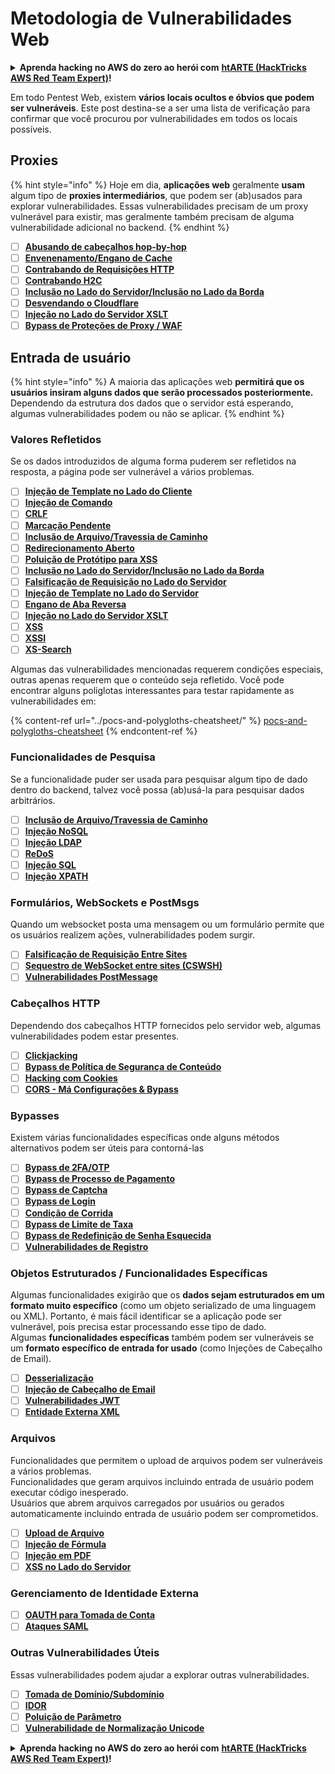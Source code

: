 # Metodologia de Vulnerabilidades Web

<details>

<summary><strong>Aprenda hacking no AWS do zero ao herói com</strong> <a href="https://training.hacktricks.xyz/courses/arte"><strong>htARTE (HackTricks AWS Red Team Expert)</strong></a><strong>!</strong></summary>

Outras formas de apoiar o HackTricks:

* Se você quer ver sua **empresa anunciada no HackTricks** ou **baixar o HackTricks em PDF**, confira os [**PLANOS DE ASSINATURA**](https://github.com/sponsors/carlospolop)!
* Adquira o [**merchandising oficial do PEASS & HackTricks**](https://peass.creator-spring.com)
* Descubra [**A Família PEASS**](https://opensea.io/collection/the-peass-family), nossa coleção de [**NFTs exclusivos**](https://opensea.io/collection/the-peass-family)
* **Junte-se ao grupo do** 💬 [**Discord**](https://discord.gg/hRep4RUj7f) ou ao [**grupo do telegram**](https://t.me/peass) ou **siga-me** no **Twitter** 🐦 [**@carlospolopm**](https://twitter.com/carlospolopm)**.**
* **Compartilhe suas técnicas de hacking enviando PRs para os repositórios do github** [**HackTricks**](https://github.com/carlospolop/hacktricks) e [**HackTricks Cloud**](https://github.com/carlospolop/hacktricks-cloud).

</details>

Em todo Pentest Web, existem **vários locais ocultos e óbvios que podem ser vulneráveis**. Este post destina-se a ser uma lista de verificação para confirmar que você procurou por vulnerabilidades em todos os locais possíveis.

## Proxies

{% hint style="info" %}
Hoje em dia, **aplicações web** geralmente **usam** algum tipo de **proxies intermediários**, que podem ser (ab)usados para explorar vulnerabilidades. Essas vulnerabilidades precisam de um proxy vulnerável para existir, mas geralmente também precisam de alguma vulnerabilidade adicional no backend.
{% endhint %}

* [ ] [**Abusando de cabeçalhos hop-by-hop**](../abusing-hop-by-hop-headers.md)
* [ ] [**Envenenamento/Engano de Cache**](../cache-deception.md)
* [ ] [**Contrabando de Requisições HTTP**](../http-request-smuggling/)
* [ ] [**Contrabando H2C**](../h2c-smuggling.md)
* [ ] [**Inclusão no Lado do Servidor/Inclusão no Lado da Borda**](../server-side-inclusion-edge-side-inclusion-injection.md)
* [ ] [**Desvendando o Cloudflare**](../../network-services-pentesting/pentesting-web/uncovering-cloudflare.md)
* [ ] [**Injeção no Lado do Servidor XSLT**](../xslt-server-side-injection-extensible-stylesheet-language-transformations.md)
* [ ] [**Bypass de Proteções de Proxy / WAF**](../proxy-waf-protections-bypass.md)

## **Entrada de usuário**

{% hint style="info" %}
A maioria das aplicações web **permitirá que os usuários insiram alguns dados que serão processados posteriormente.**\
Dependendo da estrutura dos dados que o servidor está esperando, algumas vulnerabilidades podem ou não se aplicar.
{% endhint %}

### **Valores Refletidos**

Se os dados introduzidos de alguma forma puderem ser refletidos na resposta, a página pode ser vulnerável a vários problemas.

* [ ] [**Injeção de Template no Lado do Cliente**](../client-side-template-injection-csti.md)
* [ ] [**Injeção de Comando**](../command-injection.md)
* [ ] [**CRLF**](../crlf-0d-0a.md)
* [ ] [**Marcação Pendente**](../dangling-markup-html-scriptless-injection/)
* [ ] [**Inclusão de Arquivo/Travessia de Caminho**](../file-inclusion/)
* [ ] [**Redirecionamento Aberto**](../open-redirect.md)
* [ ] [**Poluição de Protótipo para XSS**](../deserialization/nodejs-proto-prototype-pollution/#client-side-prototype-pollution-to-xss)
* [ ] [**Inclusão no Lado do Servidor/Inclusão no Lado da Borda**](../server-side-inclusion-edge-side-inclusion-injection.md)
* [ ] [**Falsificação de Requisição no Lado do Servidor**](../ssrf-server-side-request-forgery/)
* [ ] [**Injeção de Template no Lado do Servidor**](../ssti-server-side-template-injection/)
* [ ] [**Engano de Aba Reversa**](../reverse-tab-nabbing.md)
* [ ] [**Injeção no Lado do Servidor XSLT**](../xslt-server-side-injection-extensible-stylesheet-language-transformations.md)
* [ ] [**XSS**](../xss-cross-site-scripting/)
* [ ] [**XSSI**](../xssi-cross-site-script-inclusion.md)
* [ ] [**XS-Search**](../xs-search.md)

Algumas das vulnerabilidades mencionadas requerem condições especiais, outras apenas requerem que o conteúdo seja refletido. Você pode encontrar alguns poliglotas interessantes para testar rapidamente as vulnerabilidades em:

{% content-ref url="../pocs-and-polygloths-cheatsheet/" %}
[pocs-and-polygloths-cheatsheet](../pocs-and-polygloths-cheatsheet/)
{% endcontent-ref %}

### **Funcionalidades de Pesquisa**

Se a funcionalidade puder ser usada para pesquisar algum tipo de dado dentro do backend, talvez você possa (ab)usá-la para pesquisar dados arbitrários.

* [ ] [**Inclusão de Arquivo/Travessia de Caminho**](../file-inclusion/)
* [ ] [**Injeção NoSQL**](../nosql-injection.md)
* [ ] [**Injeção LDAP**](../ldap-injection.md)
* [ ] [**ReDoS**](../regular-expression-denial-of-service-redos.md)
* [ ] [**Injeção SQL**](../sql-injection/)
* [ ] [**Injeção XPATH**](../xpath-injection.md)

### **Formulários, WebSockets e PostMsgs**

Quando um websocket posta uma mensagem ou um formulário permite que os usuários realizem ações, vulnerabilidades podem surgir.

* [ ] [**Falsificação de Requisição Entre Sites**](../csrf-cross-site-request-forgery.md)
* [ ] [**Sequestro de WebSocket entre sites (CSWSH)**](../websocket-attacks.md)
* [ ] [**Vulnerabilidades PostMessage**](../postmessage-vulnerabilities/)

### **Cabeçalhos HTTP**

Dependendo dos cabeçalhos HTTP fornecidos pelo servidor web, algumas vulnerabilidades podem estar presentes.

* [ ] [**Clickjacking**](../clickjacking.md)
* [ ] [**Bypass de Política de Segurança de Conteúdo**](../content-security-policy-csp-bypass/)
* [ ] [**Hacking com Cookies**](../hacking-with-cookies/)
* [ ] [**CORS - Má Configurações & Bypass**](../cors-bypass.md)

### **Bypasses**

Existem várias funcionalidades específicas onde alguns métodos alternativos podem ser úteis para contorná-las

* [ ] [**Bypass de 2FA/OTP**](../2fa-bypass.md)
* [ ] [**Bypass de Processo de Pagamento**](../bypass-payment-process.md)
* [ ] [**Bypass de Captcha**](../captcha-bypass.md)
* [ ] [**Bypass de Login**](../login-bypass/)
* [ ] [**Condição de Corrida**](../race-condition.md)
* [ ] [**Bypass de Limite de Taxa**](../rate-limit-bypass.md)
* [ ] [**Bypass de Redefinição de Senha Esquecida**](../reset-password.md)
* [ ] [**Vulnerabilidades de Registro**](../registration-vulnerabilities.md)

### **Objetos Estruturados / Funcionalidades Específicas**

Algumas funcionalidades exigirão que os **dados sejam estruturados em um formato muito específico** (como um objeto serializado de uma linguagem ou XML). Portanto, é mais fácil identificar se a aplicação pode ser vulnerável, pois precisa estar processando esse tipo de dado.\
Algumas **funcionalidades específicas** também podem ser vulneráveis se um **formato específico de entrada for usado** (como Injeções de Cabeçalho de Email).

* [ ] [**Desserialização**](../deserialization/)
* [ ] [**Injeção de Cabeçalho de Email**](../email-injections.md)
* [ ] [**Vulnerabilidades JWT**](../hacking-jwt-json-web-tokens.md)
* [ ] [**Entidade Externa XML**](../xxe-xee-xml-external-entity.md)

### Arquivos

Funcionalidades que permitem o upload de arquivos podem ser vulneráveis a vários problemas.\
Funcionalidades que geram arquivos incluindo entrada de usuário podem executar código inesperado.\
Usuários que abrem arquivos carregados por usuários ou gerados automaticamente incluindo entrada de usuário podem ser comprometidos.

* [ ] [**Upload de Arquivo**](../file-upload/)
* [ ] [**Injeção de Fórmula**](../formula-csv-doc-latex-ghostscript-injection.md)
* [ ] [**Injeção em PDF**](../xss-cross-site-scripting/pdf-injection.md)
* [ ] [**XSS no Lado do Servidor**](../xss-cross-site-scripting/server-side-xss-dynamic-pdf.md)

### **Gerenciamento de Identidade Externa**

* [ ] [**OAUTH para Tomada de Conta**](../oauth-to-account-takeover.md)
* [ ] [**Ataques SAML**](../saml-attacks/)

### **Outras Vulnerabilidades Úteis**

Essas vulnerabilidades podem ajudar a explorar outras vulnerabilidades.

* [ ] [**Tomada de Domínio/Subdomínio**](../domain-subdomain-takeover.md)
* [ ] [**IDOR**](../idor.md)
* [ ] [**Poluição de Parâmetro**](../parameter-pollution.md)
* [ ] [**Vulnerabilidade de Normalização Unicode**](../unicode-injection/)

<details>

<summary><strong>Aprenda hacking no AWS do zero ao herói com</strong> <a href="https://training.hacktricks.xyz/courses/arte"><strong>htARTE (HackTricks AWS Red Team Expert)</strong></a><strong>!</strong></summary>

Outras formas de apoiar o HackTricks:

* Se você quer ver sua **empresa anunciada no HackTricks** ou **baixar o HackTricks em PDF**, confira os [**PLANOS DE ASSINATURA**](https://github.com/sponsors/carlospolop)!
* Adquira o [**merchandising oficial do PEASS & HackTricks**](https://peass.creator-spring.com)
* Descubra [**A Família PEASS**](https://opensea.io/collection/the-peass-family), nossa coleção de [**NFTs exclusivos**](https://opensea.io/collection/the-peass-family)
* **Junte-se ao grupo do** 💬 [**Discord**](https://discord.gg/hRep4RUj7f) ou ao [**grupo do telegram**](https://t.me/peass) ou **siga-me** no **Twitter** 🐦 [**@carlospolopm**](https://twitter.com/carlospolopm)**.**
* **Compartilhe suas técnicas de hacking enviando PRs para os repositórios do github** [**HackTricks**](https://github.com/carlospolop/hacktricks) e [**HackTricks Cloud**](https://github.com/carlospolop/hacktricks-cloud).

</details>
